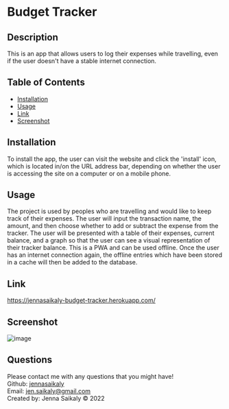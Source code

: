 
  # Budget Tracker  

  ## Description

  This is an app that allows users to log their expenses while travelling, even if the user doesn't have a stable internet connection.  

  

  ## Table of Contents 

  * [Installation](#installation)
  * [Usage](#usage)
  * [Link](#link) 
  * [Screenshot](#screenshot)
   
  
  ## Installation

  To install the app, the user can visit the website and click the 'install' icon, which is located in/on the URL address bar, depending on whether the user is accessing the site on a computer or on a mobile phone.

  ## Usage 

  The project is used by peoples who are travelling and would like to keep track of their expenses.  The user will input the transaction name, the amount, and then choose whether to add or subtract the expense from the tracker.  The user will be presented with a table of their expenses, current balance, and a graph so that the user can see a visual representation of their tracker balance.  This is a PWA and can be used offline. Once the user has an internet connection again, the offline entries which have been stored in a cache will then be added to the database.

  ## Link

  https://jennasaikaly-budget-tracker.herokuapp.com/

  ## Screenshot

  ![image](https://user-images.githubusercontent.com/99379999/178523320-e0f9f3e6-816f-491b-ab19-ef677fb04995.png)
  
  ## Questions

  Please contact me with any questions that you might have!<br/>
  Github: <a href="https://www.github.com/jennasaikaly" target="_blank">jennasaikaly</a><br/>
  Email: [jen.saikaly@gmail.com](mailto:jen.saikaly@gmail.com)<br/>
  Created by: Jenna Saikaly &copy; 2022
